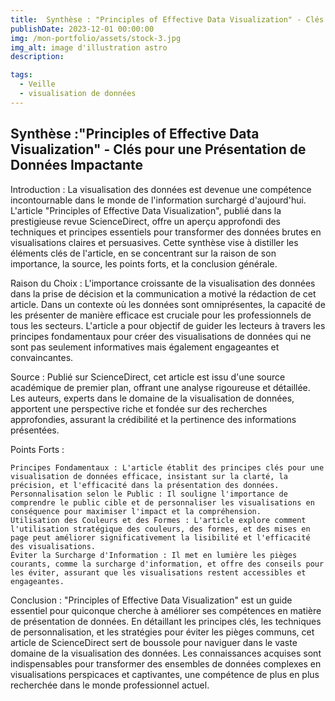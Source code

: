 ```yaml
---
title:  Synthèse : "Principles of Effective Data Visualization" - Clés pour une Présentation de Données Impactante
publishDate: 2023-12-01 00:00:00
img: /mon-portfolio/assets/stock-3.jpg
img_alt: image d'illustration astro
description:

tags:
  - Veille 
  - visualisation de données
---
```


## Synthèse :"Principles of Effective Data Visualization" - Clés pour une Présentation de Données Impactante

Introduction :
La visualisation des données est devenue une compétence incontournable dans le monde de l'information surchargé d'aujourd'hui. L'article "Principles of Effective Data Visualization", publié dans la prestigieuse revue ScienceDirect, offre un aperçu approfondi des techniques et principes essentiels pour transformer des données brutes en visualisations claires et persuasives. Cette synthèse vise à distiller les éléments clés de l'article, en se concentrant sur la raison de son importance, la source, les points forts, et la conclusion générale.

Raison du Choix :
L'importance croissante de la visualisation des données dans la prise de décision et la communication a motivé la rédaction de cet article. Dans un contexte où les données sont omniprésentes, la capacité de les présenter de manière efficace est cruciale pour les professionnels de tous les secteurs. L'article a pour objectif de guider les lecteurs à travers les principes fondamentaux pour créer des visualisations de données qui ne sont pas seulement informatives mais également engageantes et convaincantes.

Source :
Publié sur ScienceDirect, cet article est issu d'une source académique de premier plan, offrant une analyse rigoureuse et détaillée. Les auteurs, experts dans le domaine de la visualisation de données, apportent une perspective riche et fondée sur des recherches approfondies, assurant la crédibilité et la pertinence des informations présentées.

Points Forts :

    Principes Fondamentaux : L'article établit des principes clés pour une visualisation de données efficace, insistant sur la clarté, la précision, et l'efficacité dans la présentation des données.
    Personnalisation selon le Public : Il souligne l'importance de comprendre le public cible et de personnaliser les visualisations en conséquence pour maximiser l'impact et la compréhension.
    Utilisation des Couleurs et des Formes : L'article explore comment l'utilisation stratégique des couleurs, des formes, et des mises en page peut améliorer significativement la lisibilité et l'efficacité des visualisations.
    Éviter la Surcharge d'Information : Il met en lumière les pièges courants, comme la surcharge d'information, et offre des conseils pour les éviter, assurant que les visualisations restent accessibles et engageantes.

Conclusion :
"Principles of Effective Data Visualization" est un guide essentiel pour quiconque cherche à améliorer ses compétences en matière de présentation de données. En détaillant les principes clés, les techniques de personnalisation, et les stratégies pour éviter les pièges communs, cet article de ScienceDirect sert de boussole pour naviguer dans le vaste domaine de la visualisation des données. Les connaissances acquises sont indispensables pour transformer des ensembles de données complexes en visualisations perspicaces et captivantes, une compétence de plus en plus recherchée dans le monde professionnel actuel.
